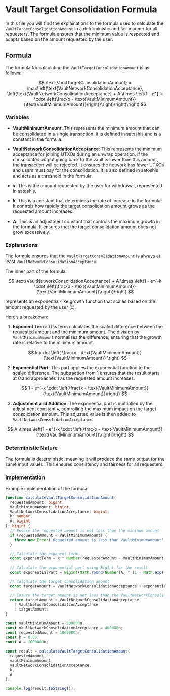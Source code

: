 # Vault Target Consolidation Formula

In this file you will find the explainations to the formula used to calculate the `VaultTargetConsolidationAmount` in a deterministic and fair manner for all requesters. The formula ensures that the minimum value is respected and adapts based on the amount requested by the user. 

## Formula

The formula for calculating the `VaultTargetConsolidationAmount` is as follows:

$$
\text{VaultTargetConsolidationAmount} = \max\left(\text{VaultNetworkConsolidationAcceptance}, \left(\text{VaultNetworkConsolidationAcceptance} + A \times \left(1 - e^{-k \cdot \left(\frac{x - \text{VaultMinimumAmount}}{\text{VaultMinimumAmount}}\right)}\right)\right)\right)
$$

### Variables

- **VaultMinimumAmount**: This represents the minimum amount that can be consolidated in a single transaction. It is defined in satoshis and is a constant in the formula.

- **VaultNetworkConsolidationAcceptance**: This represents the minimum acceptance for joining UTXOs during an unwrap operation. If the consolidated output going back to the vault is lower than this amount, the transaction will be rejected. It ensures the network has fewer UTXOs and users must pay for the consolidation. It is also defined in satoshis and acts as a threshold in the formula.

- **x**: This is the amount requested by the user for withdrawal, represented in satoshis.

- **k**: This is a constant that determines the rate of increase in the formula. It controls how rapidly the target consolidation amount grows as the requested amount increases.

- **A**: This is an adjustment constant that controls the maximum growth in the formula. It ensures that the target consolidation amount does not grow excessively.

### Explanations

The formula ensures that the `VaultTargetConsolidationAmount` is always at least `VaultNetworkConsolidationAcceptance`.

The inner part of the formula:

$$
\text{VaultNetworkConsolidationAcceptance} + A \times \left(1 - e^{-k \cdot \left(\frac{x - \text{VaultMinimumAmount}}{\text{VaultMinimumAmount}}\right)}\right)
$$

represents an exponential-like growth function that scales based on the amount requested by the user (`x`).

Here’s a breakdown:

1. **Exponent Term**: 
    This term calculates the scaled difference between the requested amount and the minimum amount. The division by `VaultMinimumAmount` normalizes the difference, ensuring that the growth rate is relative to the minimum amount.

$$
k \cdot \left( \frac{x - \text{VaultMinimumAmount}}{\text{VaultMinimumAmount}} \right)
$$

2. **Exponential Part**: 
    This part applies the exponential function to the scaled difference. The subtraction from 1 ensures that the result starts at 0 and approaches 1 as the requested amount increases.

$$
1 - e^{-k \cdot \left(\frac{x - \text{VaultMinimumAmount}}{\text{VaultMinimumAmount}}\right)}
$$

3. **Adjustment and Addition**: 
    The exponential part is multiplied by the adjustment constant `A`, controlling the maximum impact on the target consolidation amount. This adjusted value is then added to `VaultNetworkConsolidationAcceptance`.

$$
A \times \left(1 - e^{-k \cdot \left(\frac{x - \text{VaultMinimumAmount}}{\text{VaultMinimumAmount}}\right)}\right)
$$

### Deterministic Nature

The formula is deterministic, meaning it will produce the same output for the same input values. This ensures consistency and fairness for all requesters.

### Implementation

Example implementation of the formula:

```typescript
function calculateVaultTargetConsolidationAmount(
  requestedAmount: bigint,
  VaultMinimumAmount: bigint,
  VaultNetworkConsolidationAcceptance: bigint,
  k: number,
  A: bigint
): bigint {
  // Ensure the requested amount is not less than the minimum amount
  if (requestedAmount < VaultMinimumAmount) {
    throw new Error('Requested amount is less than VaultMinimumAmount');
  }

  // Calculate the exponent term
  const exponentTerm = k * Number(requestedAmount - VaultMinimumAmount) / Number(VaultMinimumAmount);

  // Calculate the exponential part using BigInt for the result
  const exponentialPart = BigInt(Math.round(Number(A) * (1 - Math.exp(-exponentTerm))));

  // Calculate the target consolidation amount
  const targetAmount = VaultNetworkConsolidationAcceptance + exponentialPart;

  // Ensure the target amount is not less than the VaultNetworkConsolidationAcceptance
  return targetAmount < VaultNetworkConsolidationAcceptance
    ? VaultNetworkConsolidationAcceptance
    : targetAmount;
}

const vaultMinimumAmount = 200000n;
const vaultNetworkConsolidationAcceptance = 400000n; 
const requestedAmount = 1000000n;
const k = 0.03;
const A = 1000000n;

const result = calculateVaultTargetConsolidationAmount(
  requestedAmount,
  vaultMinimumAmount,
  vaultNetworkConsolidationAcceptance,
  k,
  A
);

console.log(result.toString());
```